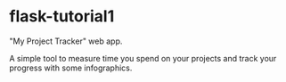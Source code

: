 # flask-tutorial1
"My Project Tracker" web app.

A simple tool to measure time you spend on your projects and track your progress with some infographics.


